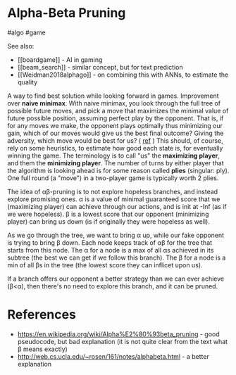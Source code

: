 # Alpha-Beta Pruning

#algo #game

See also:
* [[boardgame]] - AI in gaming
* [[beam_search]] - similar concept, but for text prediction
* [[Weidman2018alphago]] - on combining this with ANNs, to estimate the quality

A way to find best solution while looking forward in games. Improvement over **naive minimax**. With naive minimax, you look through the full tree of possible future moves, and pick a move that maximizes the minimal value of future possible position, assuming perfect play by the opponent. That is, if for any moves we make, the opponent plays optimally thus minimizing our gain, which of our moves would give us the best final outcome? Giving the adversity, which move would be best for us? ( [ref](https://en.wikipedia.org/wiki/Minimax#Minimax_algorithm_with_alternate_moves) ) This should, of course, rely on some heuristics, to estimate how good each state is, for eventually winning the game. The terminology is to call "us" the **maximizing player**, and them the **minimizing player**. The number of turns by either player that the algorithm is looking ahead is for some reason called **plies** (singular: ply). One full round (a "move") in a two-player game is typically worth 2 plies.

The idea of αβ-pruning is to not explore hopeless branches, and instead explore promising ones. α is a value of minimal guaranteed score that we (maximizing player) can achieve through our actions, and is init at -Inf (as if we were hopeless). β is a lowest score that our opponent (minimizing player) can bring us down (is if originally they were hopeless as well). 

As we go through the tree, we want to bring α up, while our fake opponent is trying to bring β down. Each node keeps track of αβ for the tree that starts from this node. The α for a node is a max of all αs achieved in its subtree (the best we can get if we follow this branch). The β for a node is a min of all βs in the tree (the lowest score they can inflicet upon us).

If a branch offers our opponent a better strategy than we can ever achieve (β<α), then there's no need to explore this branch, and it can be pruned.

# References

* https://en.wikipedia.org/wiki/Alpha%E2%80%93beta_pruning - good pseudocode, but bad explanation (it is not quite clear from the text what β means exactly)
* http://web.cs.ucla.edu/~rosen/161/notes/alphabeta.html - a better explanation